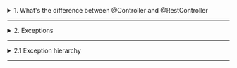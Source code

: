 <details>
  <summary>1. What's the difference between @Controller and @RestController</summary><br>

## Purpose

- `@Controller`: created for MVC application

- `@RestController`: created for API application

- `@Controller` will be handle on frontend side, by way of Thymeleaf, that why we get error if we try to return List<> for example

- `@RestController` will not handle on frontent side and will be transform to json by way of Jackson .json .xml

### Response Type

- `@Controller` typicaly return VIEW NAME, for return directly data we have to use ANNOTATION `@ResponseBody`

- `@RestController`: all methods already annotated `@ResponseBody`

### Class:

`ResponseEntity<List<String>>` - we can add status code and etc

### Annotations:

```java
@Controller
@RestController
@ResponseBody

@RequestMapping("/api/books")
public class BookController {
    //...
}    

@GetMapping("/search")
public String getBookByName(@RequestParam String name) {
    //...
}

```
  
</details>

------------------------------------------------------------

<details>
  <summary>
    2. Exceptions
  </summary><br>

`Exceptions` - is a message that we get after uncorrect app working

</details>

------------------------------------------------------------


<details>
  <summary>
    2.1 Exception hierarchy
  </summary><br>

1 Throwable: Это базовый класс для всех классов ошибок и исключений в Java.

1.1 Error: Этот подкласс Throwable представляет серьезные ошибки, которые обычно невозможно обработать. Это внутренние ошибки JVM и другие критические ситуации.

1.1.1 VirtualMachineError - Ошибки, связанные с JVM. 

1.1.2 OutOfMemoryError - when we add a lot of objects wich garbage collector can't remove, because it very fast
recursiveMethod - when we do deep recurs

1.1.3 StackOverflowError - when we do deep recurs

1.1.4 AssertionError - Сигнализирует об ошибке утверждения.

... 

1.2 Exception: Это базовый класс для всех проверяемых исключений, которые могут и должны быть обработаны в приложении.

1.2.1 RuntimeException: - for that exception we don't need to add try catch because it works automatically "unchecked exceptions." errors wich display in time of application running

1.2.1.1 NullPointerException: Возникает, когда приложение пытается использовать объект по ссылке null.

1.2.1.2 IndexOutOfBoundsException: Сигнализирует о том, что индекс вышел за границы массива или коллекции.

1.2.1.3 ArithmeticException: Возникает при арифметических ошибках, таких как деление на ноль.

1.2.1.4 IllegalArgumentException: problems with arguments

1.2.2 IOException: Сигнализирует о проблемах ввода-вывода. Примеры: FileNotFoundException, EOFException.

1.2.3 SQLException: Ошибки, связанные с доступом к базам данных.



</details>

------------------------------------------------------------
